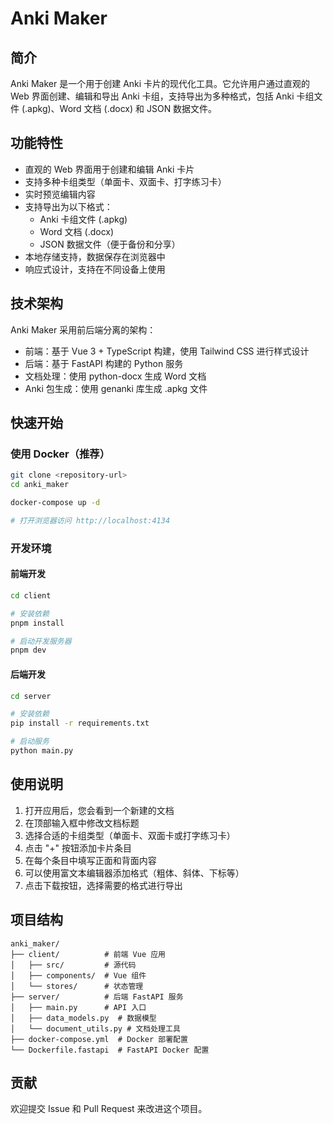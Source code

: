 # Anki Maker

## 简介

Anki Maker 是一个用于创建 Anki 卡片的现代化工具。它允许用户通过直观的 Web 界面创建、编辑和导出 Anki 卡组，支持导出为多种格式，包括 Anki 卡组文件 (.apkg)、Word 文档 (.docx) 和 JSON 数据文件。

## 功能特性

- 直观的 Web 界面用于创建和编辑 Anki 卡片
- 支持多种卡组类型（单面卡、双面卡、打字练习卡）
- 实时预览编辑内容
- 支持导出为以下格式：
  - Anki 卡组文件 (.apkg)
  - Word 文档 (.docx)
  - JSON 数据文件（便于备份和分享）
- 本地存储支持，数据保存在浏览器中
- 响应式设计，支持在不同设备上使用

## 技术架构

Anki Maker 采用前后端分离的架构：

- 前端：基于 Vue 3 + TypeScript 构建，使用 Tailwind CSS 进行样式设计
- 后端：基于 FastAPI 构建的 Python 服务
- 文档处理：使用 python-docx 生成 Word 文档
- Anki 包生成：使用 genanki 库生成 .apkg 文件

## 快速开始

### 使用 Docker（推荐）

```bash
git clone <repository-url>
cd anki_maker

docker-compose up -d

# 打开浏览器访问 http://localhost:4134
```

### 开发环境

#### 前端开发

```bash
cd client

# 安装依赖
pnpm install

# 启动开发服务器
pnpm dev
```

#### 后端开发

```bash
cd server

# 安装依赖
pip install -r requirements.txt

# 启动服务
python main.py
```

## 使用说明

1. 打开应用后，您会看到一个新建的文档
2. 在顶部输入框中修改文档标题
3. 选择合适的卡组类型（单面卡、双面卡或打字练习卡）
4. 点击 "+" 按钮添加卡片条目
5. 在每个条目中填写正面和背面内容
6. 可以使用富文本编辑器添加格式（粗体、斜体、下标等）
7. 点击下载按钮，选择需要的格式进行导出

## 项目结构

```
anki_maker/
├── client/          # 前端 Vue 应用
│   ├── src/         # 源代码
│   ├── components/  # Vue 组件
│   └── stores/      # 状态管理
├── server/          # 后端 FastAPI 服务
│   ├── main.py      # API 入口
│   ├── data_models.py  # 数据模型
│   └── document_utils.py # 文档处理工具
├── docker-compose.yml  # Docker 部署配置
└── Dockerfile.fastapi  # FastAPI Docker 配置
```

## 贡献

欢迎提交 Issue 和 Pull Request 来改进这个项目。
